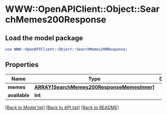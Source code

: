 # WWW::OpenAPIClient::Object::SearchMemes200Response

## Load the model package
```perl
use WWW::OpenAPIClient::Object::SearchMemes200Response;
```

## Properties
Name | Type | Description | Notes
------------ | ------------- | ------------- | -------------
**memes** | [**ARRAY[SearchMemes200ResponseMemesInner]**](SearchMemes200ResponseMemesInner.md) |  | [optional] 
**available** | **int** |  | [optional] 

[[Back to Model list]](../README.md#documentation-for-models) [[Back to API list]](../README.md#documentation-for-api-endpoints) [[Back to README]](../README.md)


